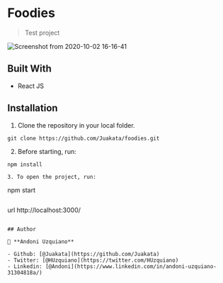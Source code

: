 # Foodies

> Test project

![Screenshot from 2020-10-02 16-16-41](https://user-images.githubusercontent.com/11781597/94974132-dcd84d00-04ca-11eb-9ec8-a8b4d848f85b.png)


## Built With

- React JS

## Installation

1. Clone the repository in your local folder.
```
git clone https://github.com/Juakata/foodies.git
```
2. Before starting, run:
```
npm install
```
```
3. To open the project, run:
```
npm start
```
```
url http://localhost:3000/
```

## Author

👤 **Andoni Uzquiano**

- Github: [@Juakata](https://github.com/Juakata)
- Twitter: [@HUzquiano](https://twitter.com/HUzquiano)
- Linkedin: [@Andoni](https://www.linkedin.com/in/andoni-uzquiano-31304818a/)
